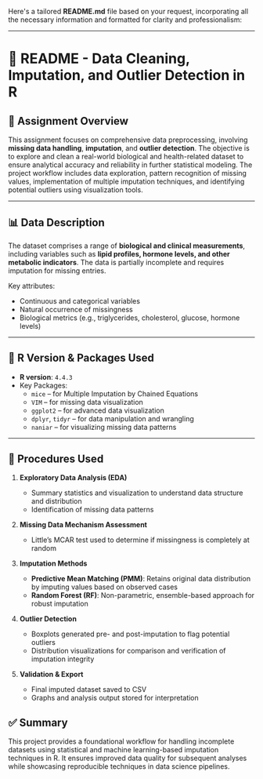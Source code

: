 Here's a tailored **README.md** file based on your request, incorporating all the necessary information and formatted for clarity and professionalism:

---

# 📘 README - Data Cleaning, Imputation, and Outlier Detection in R

## 📝 Assignment Overview

This assignment focuses on comprehensive data preprocessing, involving **missing data handling**, **imputation**, and **outlier detection**. The objective is to explore and clean a real-world biological and health-related dataset to ensure analytical accuracy and reliability in further statistical modeling. The project workflow includes data exploration, pattern recognition of missing values, implementation of multiple imputation techniques, and identifying potential outliers using visualization tools.

---

## 📊 Data Description

The dataset comprises a range of **biological and clinical measurements**, including variables such as **lipid profiles, hormone levels, and other metabolic indicators**. The data is partially incomplete and requires imputation for missing entries.

Key attributes:
- Continuous and categorical variables
- Natural occurrence of missingness
- Biological metrics (e.g., triglycerides, cholesterol, glucose, hormone levels)

---

## 🧪 R Version & Packages Used

- **R version**: `4.4.3`
- Key Packages:
  - `mice` – for Multiple Imputation by Chained Equations
  - `VIM` – for missing data visualization
  - `ggplot2` – for advanced data visualization
  - `dplyr`, `tidyr` – for data manipulation and wrangling
  - `naniar` – for visualizing missing data patterns

---

## 🔁 Procedures Used

1. **Exploratory Data Analysis (EDA)**
   - Summary statistics and visualization to understand data structure and distribution
   - Identification of missing data patterns

2. **Missing Data Mechanism Assessment**
   - Little’s MCAR test used to determine if missingness is completely at random

3. **Imputation Methods**
   - **Predictive Mean Matching (PMM)**: Retains original data distribution by imputing values based on observed cases
   - **Random Forest (RF)**: Non-parametric, ensemble-based approach for robust imputation

4. **Outlier Detection**
   - Boxplots generated pre- and post-imputation to flag potential outliers
   - Distribution visualizations for comparison and verification of imputation integrity

5. **Validation & Export**
   - Final imputed dataset saved to CSV
   - Graphs and analysis output stored for interpretation



## ✅ Summary

This project provides a foundational workflow for handling incomplete datasets using statistical and machine learning-based imputation techniques in R. It ensures improved data quality for subsequent analyses while showcasing reproducible techniques in data science pipelines.

